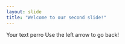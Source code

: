 ```yaml
---
layout: slide
title: "Welcome to our second slide!"
---
```

Your text perro
Use the left arrow to go back!
